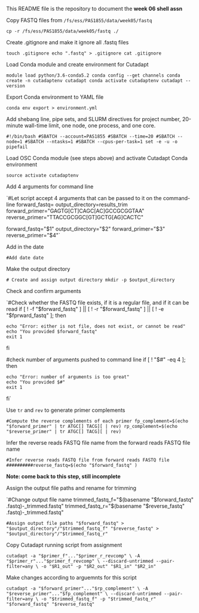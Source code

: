 This README file is the repository to document the **week 06 shell assn**

Copy FASTQ files from `/fs/ess/PAS1855/data/week05/fastq`

`cp -r /fs/ess/PAS1855/data/week05/fastq ./`

Create .gitignore and make it ignore all .fastq files

`touch .gitignore
echo ".fastq" > .gitignore
cat .gitignore`

Load Conda module and create environment for Cutadapt

`module load python/3.6-conda5.2
conda config --get channels
conda create -n cutadaptenv cutadapt
conda activate cutadaptenv
cutadapt --version`

Export Conda environment to YAML file

`conda env export > environment.yml`

Add shebang line, pipe sets, and SLURM directives for project number, 20-minute wall-time limit, one node, one process, and one core.

`#!/bin/bash
#SBATCH --account=PAS1855
#SBATCH --time=20
#SBATCH --node=1
#SBATCH --ntasks=1
#SBATCH --cpus-per-task=1
set -e -u -o pipefail`

Load OSC Conda module (see steps above) and activate Cutadapt Conda environment

`source activate cutadaptenv`

Add 4 arguments for command line

`#Let script accept 4 arguments that can be passed to it on the command-line
forward_fastq=
output_directory=results_trim
forward_primer="GAGTG[CT]CAGC[AC]GCCGCGGTAA"
reverse_primer="TTACCGCGGC[GT]GCTG[AG]CACTC"  

forward_fastq="$1"
output_directory="$2"
forward_primer="$3"
reverse_primer="$4"`

Add in the date

`#Add date
date`

Make the output directory

`# Create and assign output directory
mkdir -p $output_directory`

Check and confirm arguments

`#Check whether the FASTQ file exists, if it is a regular file, and if it can be read
if [ ! -f "$forward_fastq" ] || [ ! -r "$forward_fastq" ] || [ ! -e "$fprward_fastq" ]; then

    echo "Error: either is not file, does not exist, or cannot be read"
    echo "You provided $forward_fastq"
    exit 1

fi

#check number of arguments pushed to command line
if [ ! "$#" -eq 4 ]; then

    echo "Error: number of arguments is too great"
    echo "You provided $#"
    exit 1
fi`

Use `tr` and `rev` to generate primer complements

`#Compute the reverse complements of each primer
fp_complement=$(echo "$forward_primer" | tr ATGC[] TACG][ | rev)
rp_complement=$(echo "$reverse_primer" | tr ATGC[] TACG][ | rev)`

Infer the reverse reads FASTQ file name from the forward reads FASTQ file name

`#Infer reverse reads FASTQ file from forward reads FASTQ file
##########reverse_fastq=$(echo "$forward_fastq" )`

**Note: come back to this step, still incomplete**

Assign the output file paths and rename for trimming

`#Change output file name
trimmed_fastq_f="$(basename "$forward_fastq" .fastq)-_trimmed.fastq"
trimmed_fastq_r="$(basename "$reverse_fastq" .fastq)-_trimmed.fastq"

`#Assign output file paths
"$forward_fastq" > "$output_directory"/"$trimmed_fastq_f"
"$reverse_fastq" > "$output_directory"/"$trimmed_fastq_r"`

Copy Cutadapt running script from assignment

`cutadapt -a "$primer_f"..."$primer_r_revcomp" \
    -A "$primer_r"..."$primer_f_revcomp" \
    --discard-untrimmed --pair-filter=any \
    -o "$R1_out" -p "$R2_out" "$R1_in" "$R2_in"`

Make changes according to arguemnts for this script

`cutadapt -a "$forward_primer"..."$rp_complement" \
    -A "$reverse_primer"..."$fp_complement" \
    --discard-untrimmed --pair-filter=any \
    -o "$trimmed_fastq_f" -p "$trimmed_fastq_r" "$forward_fastq" "$reverse_fastq"`